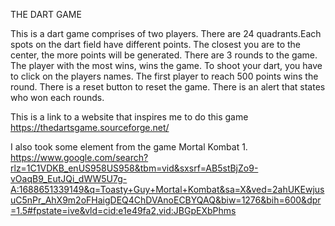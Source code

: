 THE DART GAME

This is a dart game comprises of two players.
There are 24 quadrants.Each spots on the dart field have different points. The closest you are to the center, the more points will be generated. 
There are 3 rounds to the game. The player with the most wins, wins the game.
To shoot your dart, you have to click on the players names.
The first player to reach 500 points wins the round.
There is a reset button to reset the game. 
There is an alert that states who won each rounds.


This is a link to a website that inspires me to do this game https://thedartsgame.sourceforge.net/ 


I also took some element from the game Mortal Kombat 1. https://www.google.com/search?rlz=1C1VDKB_enUS958US958&tbm=vid&sxsrf=AB5stBjZo9-vOaqB9_EutJQi_dWW5U7g-A:1688651339149&q=Toasty+Guy+Mortal+Kombat&sa=X&ved=2ahUKEwjusuC5nPr_AhX9m2oFHaigDEQ4ChDVAnoECBYQAQ&biw=1276&bih=600&dpr=1.5#fpstate=ive&vld=cid:e1e49fa2,vid:JBGpEXbPhms 


